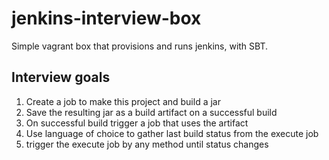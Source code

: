 # jenkins-interview-box
Simple vagrant box that provisions and runs jenkins, with SBT.

## Interview goals

1. Create a job to make this project and build a jar
2. Save the resulting jar as a build artifact on a successful build
3. On successful build trigger a job that uses the artifact
4. Use language of choice to gather last build status from the execute job
5. trigger the execute job by any method until status changes
